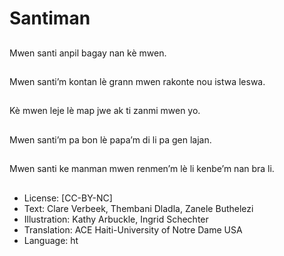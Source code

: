 # Santiman

##
Mwen santi anpil bagay nan kè mwen.

##
Mwen santi’m kontan lè grann mwen rakonte nou istwa leswa.

##
Kè mwen leje lè map jwe ak ti zanmi mwen yo.

##
Mwen santi’m pa bon lè papa’m di li pa gen lajan.

##
Mwen santi ke manman mwen renmen’m lè li kenbe’m nan bra li.

##
* License: [CC-BY-NC]
* Text: Clare Verbeek, Thembani Dladla, Zanele Buthelezi
* Illustration: Kathy Arbuckle, Ingrid Schechter
* Translation: ACE Haiti-University of Notre Dame USA
* Language: ht
